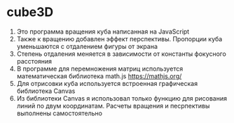 # cube3D
1. Это программа вращения куба написанная на JavaScript
2. Также к вращению добавлен эффект перспективы. Пропорции куба уменьшаются с отдалением фигуры от экрана
3. Степень отдаления меняется в зависимости от константы фокусного расстояния 
4. В программе для перемножения матриц используется математическая библиотека math.js https://mathjs.org/ 
5. Для отрисовки куба используется встроенная графическая библиотека Canvas
6. Из библиотеки Canvas я использовал только функцию для рисования линий по двум координатам. Расчеты вращения и песрпективы выполнены самостоятельно 
